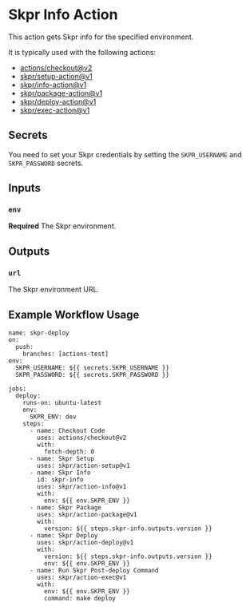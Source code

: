 # Skpr Info Action

This action gets Skpr info for the specified environment.

It is typically used with the following actions:

- [actions/checkout@v2](https://github.com/actions/checkout)
- [skpr/setup-action@v1](https://github.com/skpr/info-action)
- [skpr/info-action@v1](https://github.com/skpr/info-action)
- [skpr/package-action@v1](https://github.com/skpr/package-action)
- [skpr/deploy-action@v1](https://github.com/skpr/deploy-action)
- [skpr/exec-action@v1](https://github.com/skpr/exec-action)

## Secrets

You need to set your Skpr credentials by setting the `SKPR_USERNAME` and `SKPR_PASSWORD` secrets.

## Inputs

### `env`

**Required** The Skpr environment.

## Outputs

### `url`

The Skpr environment URL.


## Example Workflow Usage
```
name: skpr-deploy
on:
  push:
    branches: [actions-test]
env:
  SKPR_USERNAME: ${{ secrets.SKPR_USERNAME }}
  SKPR_PASSWORD: ${{ secrets.SKPR_PASSWORD }}

jobs:
  deploy:
    runs-on: ubuntu-latest
    env:
      SKPR_ENV: dev
    steps:
      - name: Checkout Code
        uses: actions/checkout@v2
        with:
          fetch-depth: 0
      - name: Skpr Setup
        uses: skpr/action-setup@v1
      - name: Skpr Info
        id: skpr-info
        uses: skpr/action-info@v1
        with:
          env: ${{ env.SKPR_ENV }}
      - name: Skpr Package
        uses: skpr/action-package@v1
        with:
          version: ${{ steps.skpr-info.outputs.version }}
      - name: Skpr Deploy
        uses: skpr/action-deploy@v1
        with:
          version: ${{ steps.skpr-info.outputs.version }}
          env: ${{ env.SKPR_ENV }}
      - name: Run Skpr Post-deploy Command
        uses: skpr/action-exec@v1
        with:
          env: ${{ env.SKPR_ENV }}
          command: make deploy

```
